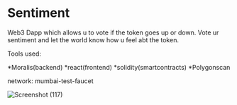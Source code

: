 # Sentiment


Web3 Dapp which allows u to vote if the token goes up or down. Vote ur sentiment and let the world know how u feel abt the token.

Tools used:

*Moralis(backend)
*react(frontend)
*solidity(smartcontracts)
*Polygonscan


network: mumbai-test-faucet



![Screenshot (117)](https://user-images.githubusercontent.com/79459872/174686800-65ab9f32-29a2-4a98-a60f-855d9d4cdf35.png)


